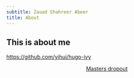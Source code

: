 ```yaml
---
subtitle: Zauad Shahreer Abeer
title: About
---
```


## This is about me

https://github.com/yihui/hugo-ivy

<div style = "text-align-last: center;">
  <ul style = "list-style: none;">
    <li><a href = "/about" style = "border-bottom: none;"><i class="fa fa-graduation-cap"></i> Masters dropout </a></li>
  </ul>

